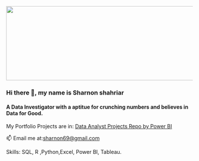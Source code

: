 
 <img src="https://camo.githubusercontent.com/..." data-canonical-src="../Downloads/rsz_slide2.PNG" width="800" height="200" />
 
 ### Hi there 👋, my name is Sharnon shahriar
#### A Data Investigator with a aptitue for crunching numbers and believes in Data for Good.


My Portfolio Projects are in: <a href="https://github.com/sharnon69/analyst/">Data Analyst Projects Repo by  Power BI </a> 

📫 Email me at:sharnon69@gmail.com


Skills: SQL, R ,Python,Excel, Power BI, Tableau.







